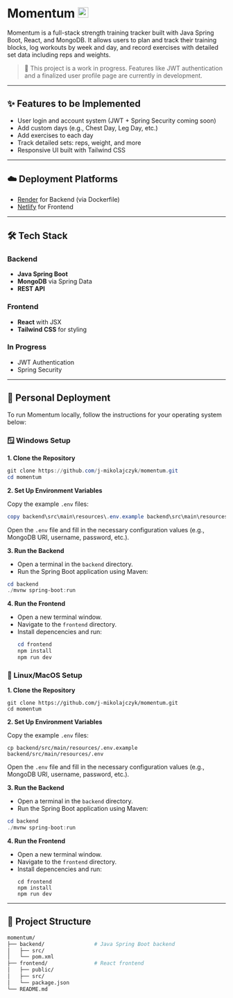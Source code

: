 # Momentum <img src="frontend/src/assets/favicon.ico" alt="Momentum Logo" width="24" height="24" />

Momentum is a full-stack strength training tracker built with Java Spring Boot, React, and MongoDB. It allows users to plan and track their training blocks, log workouts by week and day, and record exercises with detailed set data including reps and weights.

> 🚧 This project is a work in progress. Features like JWT authentication and a finalized user profile page are currently in development.

---

## ✨ Features to be Implemented

- User login and account system (JWT + Spring Security coming soon)
- Add custom days (e.g., Chest Day, Leg Day, etc.)
- Add exercises to each day
- Track detailed sets: reps, weight, and more
- Responsive UI built with Tailwind CSS
---
## ☁️ Deployment Platforms

- [Render](https://render.com/) for Backend (via Dockerfile)
- [Netlify](https://www.netlify.com/) for Frontend

---

## 🛠 Tech Stack

### Backend
- **Java Spring Boot**
- **MongoDB** via Spring Data
- **REST API**

### Frontend
- **React** with JSX
- **Tailwind CSS** for styling

### In Progress
- JWT Authentication
- Spring Security

---

## 🚀 Personal Deployment

To run Momentum locally, follow the instructions for your operating system below:

### 🪟 Windows Setup

**1. Clone the Repository**

```powershell
git clone https://github.com/j-mikolajczyk/momentum.git
cd momentum
```

**2. Set Up Environment Variables**

Copy the example ```.env``` files:

```powershell
copy backend\src\main\resources\.env.example backend\src\main\resources\.env   
```

Open the ```.env``` file and fill in the necessary configuration values (e.g., MongoDB URI, username, password, etc.).

**3. Run the Backend**

- Open a terminal in the ```backend``` directory.
- Run the Spring Boot application using Maven:

```powershell
cd backend
./mvnw spring-boot:run
```

**4. Run the Frontend**

- Open a new terminal window.
- Navigate to the ```frontend``` directory.
- Install depencencies and run:
  ```powershell
  cd frontend
  npm install
  npm run dev
  ```

### 🐧 Linux/MacOS Setup

**1. Clone the Repository**

```
git clone https://github.com/j-mikolajczyk/momentum.git
cd momentum
```

**2. Set Up Environment Variables**

Copy the example ```.env``` files:

```
cp backend/src/main/resources/.env.example backend/src/main/resources/.env
```

Open the ```.env``` file and fill in the necessary configuration values (e.g., MongoDB URI, username, password, etc.).

**3. Run the Backend**

- Open a terminal in the ```backend``` directory.
- Run the Spring Boot application using Maven:

```powershell
cd backend
./mvnw spring-boot:run
```

**4. Run the Frontend**

- Open a new terminal window.
- Navigate to the ```frontend``` directory.
- Install depencencies and run:
  ```
  cd frontend
  npm install
  npm run dev
  ```
---

## 📂 Project Structure

```bash
momentum/
├── backend/                # Java Spring Boot backend
│   ├── src/
│   └── pom.xml
├── frontend/               # React frontend
│   ├── public/
│   ├── src/
│   └── package.json
└── README.md
